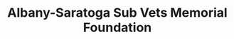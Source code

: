 ---
layout: repo
title: "Albany-Saratoga Sub Vets Memorial Foundation"
id: 22362
permalink: repos/22362/
---